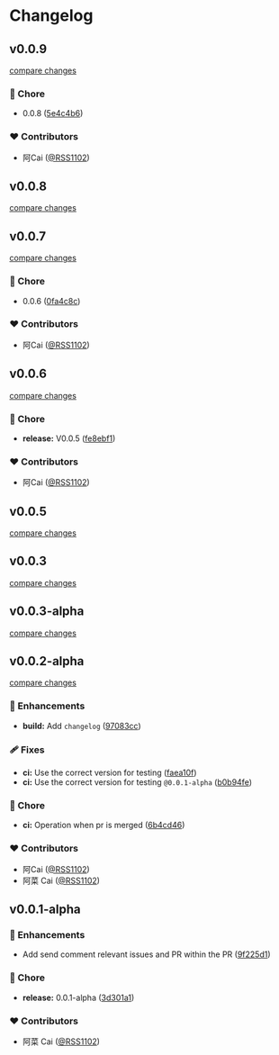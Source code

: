 # Changelog


## v0.0.9

[compare changes](https://github.com/vegetables-school/send-relevant-comment-action/compare/v0.0.8...v0.0.9)

### 🏡 Chore

- 0.0.8 ([5e4c4b6](https://github.com/vegetables-school/send-relevant-comment-action/commit/5e4c4b6))

### ❤️ Contributors

- 阿Cai ([@RSS1102](http://github.com/RSS1102))

## v0.0.8

[compare changes](https://github.com/vegetables-school/send-relevant-comment-action/compare/v0.0.7...v0.0.8)

## v0.0.7

[compare changes](https://github.com/vegetables-school/send-relevant-comment-action/compare/v0.0.6...v0.0.7)

### 🏡 Chore

- 0.0.6 ([0fa4c8c](https://github.com/vegetables-school/send-relevant-comment-action/commit/0fa4c8c))

### ❤️ Contributors

- 阿Cai ([@RSS1102](http://github.com/RSS1102))

## v0.0.6

[compare changes](https://github.com/vegetables-school/send-relevant-comment-action/compare/v0.0.5...v0.0.6)

### 🏡 Chore

- **release:** V0.0.5 ([fe8ebf1](https://github.com/vegetables-school/send-relevant-comment-action/commit/fe8ebf1))

### ❤️ Contributors

- 阿Cai ([@RSS1102](http://github.com/RSS1102))

## v0.0.5

[compare changes](https://github.com/vegetables-school/send-relevant-comment-action/compare/v0.0.4...v0.0.5)

## v0.0.3

[compare changes](https://github.com/vegetables-school/send-relevant-comment-action/compare/v0.0.3-alpha...v0.0.3)

## v0.0.3-alpha

[compare changes](https://github.com/vegetables-school/send-relevant-comment-action/compare/0.0.2-alpha...v0.0.3)

## v0.0.2-alpha

[compare changes](https://github.com/vegetables-school/send-relevant-comment-action/compare/0.0.1-alpha...v0.0.2)

### 🚀 Enhancements

- **build:** Add `changelog` ([97083cc](https://github.com/vegetables-school/send-relevant-comment-action/commit/97083cc))

### 🩹 Fixes

- **ci:** Use the correct version for testing ([faea10f](https://github.com/vegetables-school/send-relevant-comment-action/commit/faea10f))
- **ci:** Use the correct version for testing `@0.0.1-alpha` ([b0b94fe](https://github.com/vegetables-school/send-relevant-comment-action/commit/b0b94fe))

### 🏡 Chore

- **ci:** Operation when pr is merged ([6b4cd46](https://github.com/vegetables-school/send-relevant-comment-action/commit/6b4cd46))

### ❤️ Contributors

- 阿Cai ([@RSS1102](http://github.com/RSS1102))
- 阿菜 Cai ([@RSS1102](http://github.com/RSS1102))

## v0.0.1-alpha


### 🚀 Enhancements

- Add send comment relevant issues and PR within the PR ([9f225d1](https://github.com/vegetables-school/send-relevant-comment-action/commit/9f225d1))

### 🏡 Chore

- **release:** 0.0.1-alpha ([3d301a1](https://github.com/vegetables-school/send-relevant-comment-action/commit/3d301a1))

### ❤️ Contributors

- 阿菜 Cai ([@RSS1102](http://github.com/RSS1102))

